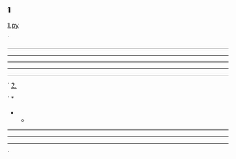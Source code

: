 ### 1

[1.py](1.py)

`
* * * * *
* * * * *
* * * * *
* * * * *
* * * * *
`
[2.](2.py)

`
*
* *
* * *
* * * *
* * * * *
`